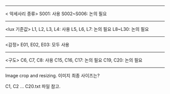 ------------------------------
< 악세사리 종류>
S001: 사용
S002~S006: 논의 필요

--------------------------------
<lux 기준값>
L1, L2, L3, L4: 사용
L5, L6, L7: 논의 필요
L8~L30: 논의 필요

--------------------------------
<감정>
E01, E02, E03: 모두 사용

--------------------------------
<구도>
C6, C7, C8: 사용
C15, C16, C17: 논의 필요
C19, C20: 논의 필요

--------------------------------
Image crop and resizing.
이미지 최종 사이즈는?

C1, C2 ... C20.txt 파일 참고. 